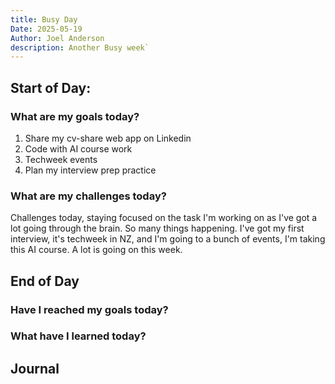```yaml
---
title: Busy Day
Date: 2025-05-19
Author: Joel Anderson
description: Another Busy week`
---
```


## Start of Day:

### What are my goals today?
1. Share my cv-share web app on Linkedin
2. Code with AI course work
3. Techweek events
4. Plan my interview prep practice


### What are my challenges today?
Challenges today, staying focused on the task I'm working on as I've got a lot going through the brain. So many things happening. I've got my first interview, it's techweek in NZ, and I'm going to a bunch of events, I'm taking this AI course. A lot is going on this week.

## End of Day

### Have I reached my goals today?

### What have I learned today?

## Journal
